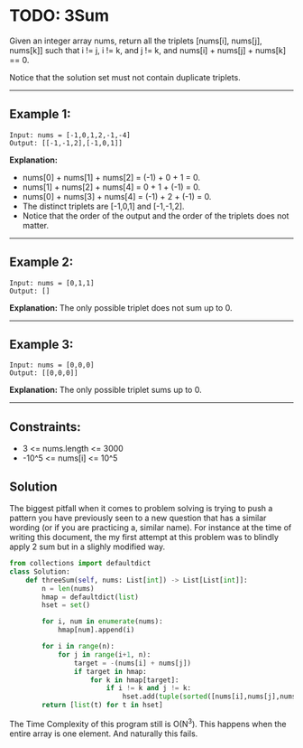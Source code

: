 # TODO: 3Sum

Given an integer array nums, return all the triplets [nums[i], nums[j], nums[k]]
such that i != j, i != k, and j != k, and nums[i] + nums[j] + nums[k] == 0.

Notice that the solution set must not contain duplicate triplets.

---

## Example 1:

```
Input: nums = [-1,0,1,2,-1,-4]
Output: [[-1,-1,2],[-1,0,1]]
```

**Explanation:**

- nums[0] + nums[1] + nums[2] = (-1) + 0 + 1 = 0.
- nums[1] + nums[2] + nums[4] = 0 + 1 + (-1) = 0.
- nums[0] + nums[3] + nums[4] = (-1) + 2 + (-1) = 0.
- The distinct triplets are [-1,0,1] and [-1,-1,2].
- Notice that the order of the output and the order of the triplets does not
  matter.

---

## Example 2:

```
Input: nums = [0,1,1]
Output: []
```

**Explanation:** The only possible triplet does not sum up to 0.

---

## Example 3:

```
Input: nums = [0,0,0]
Output: [[0,0,0]]
```

**Explanation:** The only possible triplet sums up to 0.

---

## Constraints:

- 3 <= nums.length <= 3000
- -10^5 <= nums[i] <= 10^5

## Solution

The biggest pitfall when it comes to problem solving is trying to push a pattern you
have previously seen to a new question that has a similar wording (or if you are
practicing a, similar name). For instance at the time of writing this document,
the my first attempt at this problem was to blindly apply 2 sum but in a slighly
modified way.

```python
from collections import defaultdict
class Solution:
    def threeSum(self, nums: List[int]) -> List[List[int]]:
        n = len(nums)
        hmap = defaultdict(list)
        hset = set()

        for i, num in enumerate(nums):
            hmap[num].append(i)

        for i in range(n):
            for j in range(i+1, n):
                target = -(nums[i] + nums[j])
                if target in hmap:
                    for k in hmap[target]:
                        if i != k and j != k:
                            hset.add(tuple(sorted([nums[i],nums[j],nums[k]])))
        return [list(t) for t in hset]
```

The Time Complexity of this program still is O(N<sup>3</sup>). This happens when
the entire array is one element. And naturally this fails.
